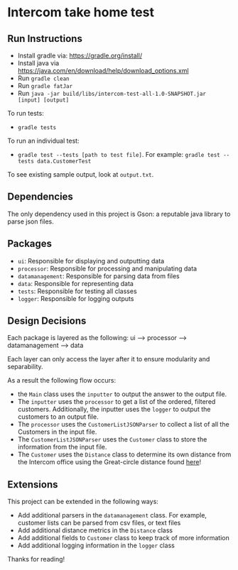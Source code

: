 # Intercom take home test

## Run Instructions

- Install gradle via: https://gradle.org/install/
- Install java via https://java.com/en/download/help/download_options.xml
- Run `gradle clean`
- Run `gradle fatJar`
- Run `java -jar build/libs/intercom-test-all-1.0-SNAPSHOT.jar [input] [output]`

To run tests:
- `gradle tests`

To run an individual test: 
- `gradle test --tests [path to test file]`. For example: `gradle test --tests data.CustomerTest`

To see existing sample output, look at `output.txt`.

## Dependencies
The only dependency used in this project is Gson: a reputable java library to parse json files. 

## Packages

- `ui`: Responsible for displaying and outputting data
- `processor`: Responsible for processing and manipulating data
- `datamanagement`: Responsible for parsing data from files
- `data`: Responsible for representing data
- `tests`: Responsible for testing all classes
- `logger`: Responsible for logging outputs

## Design Decisions
Each package is layered as the following:
ui --> processor --> datamanagement --> data

Each layer can only access the layer after it to ensure modularity and separability.

As a result the following flow occurs:

- the `Main` class uses the `inputter` to output the answer to the output file.
- The `inputter` uses the `processor` to get a list of the ordered, filtered customers. Additionally, the inputter uses the `logger` to output the customers to an output file.
- The `processor` uses the `CustomerListJSONParser` to collect a list of all the Customers in the input file. 
- The `CustomerListJSONParser` uses the `Customer` class to store the information from the input file. 
- The `Customer` uses the `Distance` class to determine its own distance from the Intercom office using the Great-circle distance found [here](https://en.wikipedia.org/wiki/Great-circle_distance)!

## Extensions
This project can be extended in the following ways:

- Add additional parsers in the `datamanagement` class. For example, customer lists can be parsed from csv files, or text files
- Add additional distance metrics in the `Distance` class
- Add additional fields to `Customer` class to keep track of more information
- Add additional logging information in the `logger` class


Thanks for reading!




